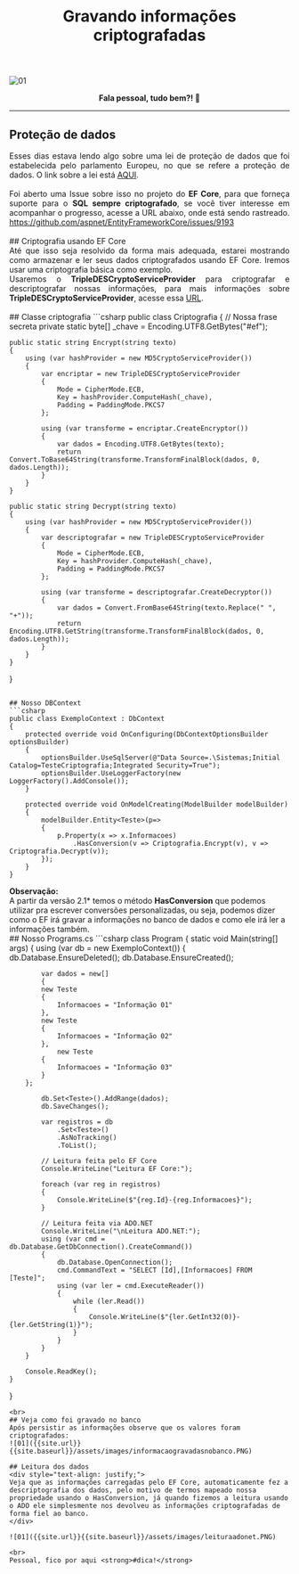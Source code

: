 ﻿---
title: "Gravando informações criptografadas"
comments: true
excerpt_separator: "Ler mais"
categories:
  - Dica
toc: true
toc_label: "Começando"
---

![01]({{site.url}}{{site.baseurl}}/assets/images/efcoretopocriptografia.jpg)

<center><strong>Fala pessoal, tudo bem?! 🔑 </strong></center>
<hr>

## Proteção de dados

<div style="text-align: justify;">
Esses dias estava lendo algo sobre uma lei de proteção de dados que foi estabelecida pelo parlamento Europeu, no que se refere a proteção de dados. O link sobre a lei está <a href="http://eur-lex.europa.eu/legal-content/EN/TXT/?uri=CELEX%3A32016R0679" alt="">AQUI</a>.<br><br>
Foi aberto uma Issue sobre isso no projeto do <strong>EF Core</strong>, para que forneça suporte para o <strong>SQL sempre criptografado</strong>, se você tiver interesse em acompanhar o progresso, acesse a URL abaixo, onde está sendo rastreado.
<a href="https://github.com/aspnet/EntityFrameworkCore/issues/9193" alt="">https://github.com/aspnet/EntityFrameworkCore/issues/9193</a><br>

</div>
<br>
## Criptografia usando EF Core
<div style="text-align: justify;">
Até que isso seja resolvido da forma mais adequada, estarei mostrando como armazenar e ler seus dados criptografados usando EF Core. Iremos
usar uma criptografia básica como exemplo.<br>
Usaremos o <strong>TripleDESCryptoServiceProvider</strong> para criptografar e descriptografar nossas informações, para mais informações sobre <strong>TripleDESCryptoServiceProvider</strong>, acesse essa <a href="https://msdn.microsoft.com/pt-br/library/system.security.cryptography.tripledescryptoserviceprovider(v=vs.110).aspx" alt="">URL</a>.
</div>
<br>
## Classe criptografia
```csharp
public class Criptografia
{
    // Nossa frase secreta
    private static byte[] _chave = Encoding.UTF8.GetBytes("#ef");

    public static string Encrypt(string texto)
    {
        using (var hashProvider = new MD5CryptoServiceProvider())
        {
            var encriptar = new TripleDESCryptoServiceProvider
            {
                Mode = CipherMode.ECB,
                Key = hashProvider.ComputeHash(_chave),
                Padding = PaddingMode.PKCS7
            };

            using (var transforme = encriptar.CreateEncryptor())
            {
                var dados = Encoding.UTF8.GetBytes(texto);
                return Convert.ToBase64String(transforme.TransformFinalBlock(dados, 0, dados.Length));
            }
        }
    }

    public static string Decrypt(string texto)
    {
        using (var hashProvider = new MD5CryptoServiceProvider())
        {
            var descriptografar = new TripleDESCryptoServiceProvider
            {
                Mode = CipherMode.ECB,
                Key = hashProvider.ComputeHash(_chave),
                Padding = PaddingMode.PKCS7
            };

            using (var transforme = descriptografar.CreateDecryptor())
            {
                var dados = Convert.FromBase64String(texto.Replace(" ", "+"));
                return Encoding.UTF8.GetString(transforme.TransformFinalBlock(dados, 0, dados.Length));
            }
        }
    }
}
```

## Nosso DBContext
```csharp
public class ExemploContext : DbContext
{
    protected override void OnConfiguring(DbContextOptionsBuilder optionsBuilder)
    {
        optionsBuilder.UseSqlServer(@"Data Source=.\Sistemas;Initial Catalog=TesteCriptografia;Integrated Security=True");
        optionsBuilder.UseLoggerFactory(new LoggerFactory().AddConsole());
    }

    protected override void OnModelCreating(ModelBuilder modelBuilder)
    {
        modelBuilder.Entity<Teste>(p=>
        {
            p.Property(x => x.Informacoes)
                .HasConversion(v => Criptografia.Encrypt(v), v => Criptografia.Decrypt(v));
        });
    }
}
```
<div class="notice--warning">
 <strong>Observação:</strong><br>
 A partir da versão 2.1* temos o método <strong>HasConversion</strong> que podemos utilizar pra escrever conversões personalizadas, ou seja, podemos dizer como o EF irá gravar a informações no banco de dados e como ele irá ler a informações também.
</div>
## Nosso Programs.cs
```csharp
class Program
{
    static void Main(string[] args)
    {
        using (var db = new ExemploContext())
        {
            db.Database.EnsureDeleted();
            db.Database.EnsureCreated();

            var dados = new[]
            {
            new Teste
            {
                Informacoes = "Informação 01"
            },
            new Teste
            {
                Informacoes = "Informação 02"
            },
                new Teste
            {
                Informacoes = "Informação 03"
            }
        };

            db.Set<Teste>().AddRange(dados);
            db.SaveChanges();

            var registros = db
                .Set<Teste>()
                .AsNoTracking()
                .ToList();

            // Leitura feita pelo EF Core
            Console.WriteLine("Leitura EF Core:");

            foreach (var reg in registros)
            {
                Console.WriteLine($"{reg.Id}-{reg.Informacoes}");
            }

            // Leitura feita via ADO.NET
            Console.WriteLine("\nLeitura ADO.NET:");
            using (var cmd = db.Database.GetDbConnection().CreateCommand())
            {
                db.Database.OpenConnection();
                cmd.CommandText = "SELECT [Id],[Informacoes] FROM [Teste]";
                using (var ler = cmd.ExecuteReader())
                {
                    while (ler.Read())
                    {
                        Console.WriteLine($"{ler.GetInt32(0)}-{ler.GetString(1)}");
                    }
                }
            }
        }

        Console.ReadKey();
    }
}
```
<br>
## Veja como foi gravado no banco
Após persistir as informações observe que os valores foram criptografados:
![01]({{site.url}}{{site.baseurl}}/assets/images/informacaogravadasnobanco.PNG)

## Leitura dos dados
<div style="text-align: justify;">
Veja que as informações carregadas pelo EF Core, automaticamente fez a descriptografia dos dados, pelo motivo de termos mapeado nossa propriedade usando o HasConversion, já quando fizemos a leitura usando o ADO ele simplesmente nos devolveu as informações criptografadas de forma fiel ao banco.
</div>

![01]({{site.url}}{{site.baseurl}}/assets/images/leituraadonet.PNG)

<br>
Pessoal, fico por aqui <strong>#dica!</strong>
